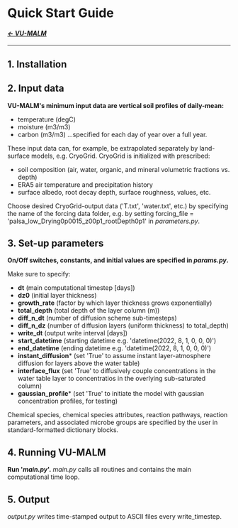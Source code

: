 
# Quick Start Guide

#### _[&larr; VU-MALM](vu_malm.md)_

---

## 1. Installation

## 2. Input data

**VU-MALM's minimum input data are vertical soil profiles of daily-mean:** 
- temperature (degC)
- moisture (m3/m3)
- carbon (m3/m3)
...specified for each day of year over a full year.

These input data can, for example, be extrapolated separately by land-surface models, e.g. CryoGrid.
CryoGrid is initialized with prescribed:
- soil composition (air, water, organic, and mineral volumetric fractions vs. depth)
- ERA5 air temperature and precipitation history
- surface albedo, root decay depth, surface roughness, values, etc.

Choose desired CryoGrid-output data ('T.txt', 'water.txt', etc.) by specifying the name of the forcing data folder, e.g. by setting forcing_file = 'palsa_low_Drying0p0015_z00p1_rootDepth0p1' in _parameters.py_.

## 3. Set-up parameters

**On/Off switches, constants, and initial values are specified in _params.py_.**

Make sure to specify:
  - **dt** (main computational timestep [days])
  - **dz0** (initial layer thickness)
  - **growth_rate** (factor by which layer thickness grows exponentially)
  - **total_depth** (total depth of the layer column (m))
  - **diff_n_dt** (number of diffusion scheme sub-timesteps)
  - **diff_n_dz** (number of diffusion layers (uniform thickness) to total_depth)
  - **write_dt** (output write interval [days])
  - **start_datetime** (starting datetime e.g. 'datetime(2022, 8, 1, 0, 0, 0)')
  - **end_datetime** (ending datetime e.g. 'datetime(2022, 8, 1, 0, 0, 0)')
  - **instant_diffusion*** (set 'True' to assume instant layer-atmosphere diffusion for layers above the water table)
  - **interface_flux** (set 'True' to diffusively couple concentrations in the water table layer to concentratios in the overlying sub-saturated column)
  - **gaussian_profile*** (set 'True' to initiate the model with gaussian concentration profiles, for testing)

Chemical species, chemical species attributes, reaction pathways, reaction parameters, and associated microbe groups are specified by the user in standard-formatted dictionary blocks.

## 4. Running VU-MALM

**Run '_main.py_'.** 
_main.py_ calls all routines and contains the main computational time loop.

## 5. Output

  _output.py_ writes time-stamped output to ASCII files every write_timestep.
